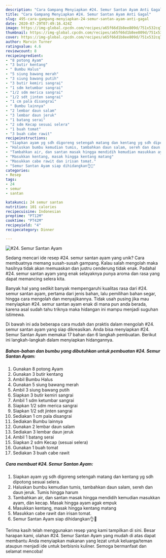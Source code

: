 ```yaml
---
description: "Cara Gampang Menyiapkan #24. Semur Santan Ayam Anti Gagal"
title: "Cara Gampang Menyiapkan #24. Semur Santan Ayam Anti Gagal"
slug: 495-cara-gampang-menyiapkan-24-semur-santan-ayam-anti-gagal
date: 2020-07-29T07:49:16.424Z
image: https://img-global.cpcdn.com/recipes/a65f66d1b8ee809d/751x532cq70/24-semur-santan-ayam-foto-resep-utama.jpg
thumbnail: https://img-global.cpcdn.com/recipes/a65f66d1b8ee809d/751x532cq70/24-semur-santan-ayam-foto-resep-utama.jpg
cover: https://img-global.cpcdn.com/recipes/a65f66d1b8ee809d/751x532cq70/24-semur-santan-ayam-foto-resep-utama.jpg
author: Marvin Turner
ratingvalue: 4.6
reviewcount: 8
recipeingredient:
- "8 potong Ayam"
- "3 butir kentang"
- " Bumbu Halus"
- "5 siung bawang merah"
- "3 siung bawang putih"
- "3 butir kemiri sangrai"
- "1 sdm ketumbar sangrai"
- "1/2 sdm merica sangrai"
- "1/2 sdt jinten sangrai"
- "1 cm pala disangrai"
- " Bumbu lainnya"
- "2 lembar daun salam"
- "3 lembar daun jeruk"
- "1 batang serai"
- "2 sdm Kecap sesuai selera"
- "1 buah tomat"
- "3 buah cabe rawit"
recipeinstructions:
- "Siapkan ayam yg sdh digoreng setengah matang dan kentang yg sdh dipotong sesuai selera."
- "Haluskan bumbu kemudian tumis, tambahkan daun salam, sereh dan daun jeruk. Tumis hingga harum"
- "Tambahkan air, dan santan masak hingga mendidih kemudian masukkan ayam, dàn kecap. Masak hingga ayam agak empuk"
- "Masukkan kentang, masak hingga kentang matang"
- "Masukkan cabe rawit dan irisan tomat."
- "Semur Santan Ayam siap dihidangkan👌🤗"
categories:
- Resep
tags:
- 24
- semur
- santan

katakunci: 24 semur santan 
nutrition: 101 calories
recipecuisine: Indonesian
preptime: "PT12M"
cooktime: "PT42M"
recipeyield: "4"
recipecategory: Dinner

---
```



![#24. Semur Santan Ayam](https://img-global.cpcdn.com/recipes/a65f66d1b8ee809d/751x532cq70/24-semur-santan-ayam-foto-resep-utama.jpg)

Sedang mencari ide resep #24. semur santan ayam yang unik? Cara membuatnya memang susah-susah gampang. Kalau salah mengolah maka hasilnya tidak akan memuaskan dan justru cenderung tidak enak. Padahal #24. semur santan ayam yang enak selayaknya punya aroma dan rasa yang dapat memancing selera kita.

Banyak hal yang sedikit banyak mempengaruhi kualitas rasa dari #24. semur santan ayam, pertama dari jenis bahan, lalu pemilihan bahan segar, hingga cara mengolah dan menyajikannya. Tidak usah pusing jika mau menyiapkan #24. semur santan ayam enak di mana pun anda berada, karena asal sudah tahu triknya maka hidangan ini mampu menjadi suguhan istimewa.




Di bawah ini ada beberapa cara mudah dan praktis dalam mengolah #24. semur santan ayam yang siap dikreasikan. Anda bisa menyiapkan #24. Semur Santan Ayam memakai 17 bahan dan 6 langkah pembuatan. Berikut ini langkah-langkah dalam menyiapkan hidangannya.

<!--inarticleads1-->

##### Bahan-bahan dan bumbu yang dibutuhkan untuk pembuatan #24. Semur Santan Ayam:

1. Gunakan 8 potong Ayam
1. Gunakan 3 butir kentang
1. Ambil  Bumbu Halus
1. Gunakan 5 siung bawang merah
1. Ambil 3 siung bawang putih
1. Siapkan 3 butir kemiri sangrai
1. Ambil 1 sdm ketumbar sangrai
1. Siapkan 1/2 sdm merica sangrai
1. Siapkan 1/2 sdt jinten sangrai
1. Sediakan 1 cm pala disangrai
1. Sediakan  Bumbu lainnya
1. Gunakan 2 lembar daun salam
1. Sediakan 3 lembar daun jeruk
1. Ambil 1 batang serai
1. Siapkan 2 sdm Kecap (sesuai selera)
1. Gunakan 1 buah tomat
1. Sediakan 3 buah cabe rawit




<!--inarticleads2-->

##### Cara membuat #24. Semur Santan Ayam:

1. Siapkan ayam yg sdh digoreng setengah matang dan kentang yg sdh dipotong sesuai selera.
1. Haluskan bumbu kemudian tumis, tambahkan daun salam, sereh dan daun jeruk. Tumis hingga harum
1. Tambahkan air, dan santan masak hingga mendidih kemudian masukkan ayam, dàn kecap. Masak hingga ayam agak empuk
1. Masukkan kentang, masak hingga kentang matang
1. Masukkan cabe rawit dan irisan tomat.
1. Semur Santan Ayam siap dihidangkan👌🤗




Terima kasih telah menggunakan resep yang kami tampilkan di sini. Besar harapan kami, olahan #24. Semur Santan Ayam yang mudah di atas dapat membantu Anda menyiapkan makanan yang lezat untuk keluarga/teman ataupun menjadi ide untuk berbisnis kuliner. Semoga bermanfaat dan selamat mencoba!
